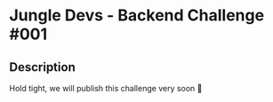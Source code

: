 # Jungle Devs - Backend Challenge #001

  ## Description

Hold tight, we will publish this challenge very soon 🤘
